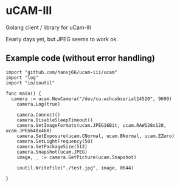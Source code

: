 # uCAM-III
Golang client / library for uCam-III

Eearly days yet, but JPEG seems to work ok.

## Example code (without error handling) 

```
import "github.com/hansj66/ucam-iii/ucam"
import "log"
import "io/ioutil"

func main() {
  camera := ucam.NewCamera("/dev/cu.wchusbserial14520", 9600)
	camera.Log(true)

	camera.Connect()
	camera.DisableSleepTimeout()
	camera.SetImageFormats(ucam.JPEG16Bit, ucam.RAW128x128, ucam.JPEG640x480)
	camera.SetExposure(ucam.CNormal, ucam.BNormal, ucam.EZero)
	camera.SetLightFrequency(50)
	camera.SetPackageSize(512)
	camera.Snapshot(ucam.JPEG)
	image, _ := camera.GetPicture(ucam.Snapshot)

	ioutil.WriteFile("./test.jpg", image, 0644)

}
```
